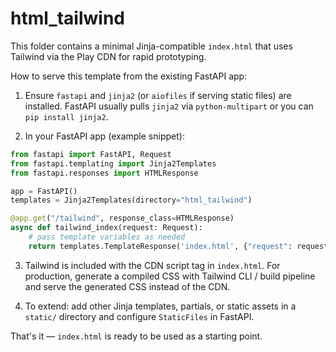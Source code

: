 # html_tailwind

This folder contains a minimal Jinja-compatible `index.html` that uses Tailwind via the Play CDN for rapid prototyping.

How to serve this template from the existing FastAPI app:

1. Ensure `fastapi` and `jinja2` (or `aiofiles` if serving static files) are installed. FastAPI usually pulls `jinja2` via `python-multipart` or you can `pip install jinja2`.

2. In your FastAPI app (example snippet):

```py
from fastapi import FastAPI, Request
from fastapi.templating import Jinja2Templates
from fastapi.responses import HTMLResponse

app = FastAPI()
templates = Jinja2Templates(directory="html_tailwind")

@app.get("/tailwind", response_class=HTMLResponse)
async def tailwind_index(request: Request):
    # pass template variables as needed
    return templates.TemplateResponse('index.html', {"request": request, "title": "Fast Todo Tailwind", "todos": []})
```

3. Tailwind is included with the CDN script tag in `index.html`. For production, generate a compiled CSS with Tailwind CLI / build pipeline and serve the generated CSS instead of the CDN.

4. To extend: add other Jinja templates, partials, or static assets in a `static/` directory and configure `StaticFiles` in FastAPI.

That's it — `index.html` is ready to be used as a starting point.
